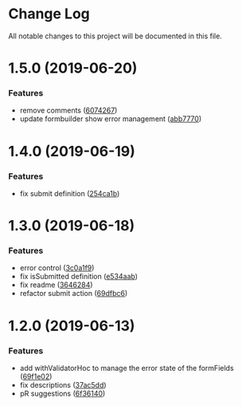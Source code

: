 # Change Log

All notable changes to this project will be documented in this file.

<a name="1.5.0"></a>
# 1.5.0 (2019-06-20)


### Features

* remove comments ([6074267](https://github.com/SUI-Components/schibsted-spain-components/commit/6074267))
* update formbuilder show error management ([abb7770](https://github.com/SUI-Components/schibsted-spain-components/commit/abb7770))



<a name="1.4.0"></a>
# 1.4.0 (2019-06-19)


### Features

* fix submit definition ([254ca1b](https://github.com/SUI-Components/schibsted-spain-components/commit/254ca1b))



<a name="1.3.0"></a>
# 1.3.0 (2019-06-18)


### Features

* error control ([3c0a1f9](https://github.com/SUI-Components/schibsted-spain-components/commit/3c0a1f9))
* fix isSubmitted definition ([e534aab](https://github.com/SUI-Components/schibsted-spain-components/commit/e534aab))
* fix readme ([3646284](https://github.com/SUI-Components/schibsted-spain-components/commit/3646284))
* refactor submit action ([69dfbc6](https://github.com/SUI-Components/schibsted-spain-components/commit/69dfbc6))



<a name="1.2.0"></a>
# 1.2.0 (2019-06-13)


### Features

* add withValidatorHoc to manage the error state of the formFields ([69f1e02](https://github.com/SUI-Components/schibsted-spain-components/commit/69f1e02))
* fix descriptions ([37ac5dd](https://github.com/SUI-Components/schibsted-spain-components/commit/37ac5dd))
* pR suggestions ([6f36140](https://github.com/SUI-Components/schibsted-spain-components/commit/6f36140))



